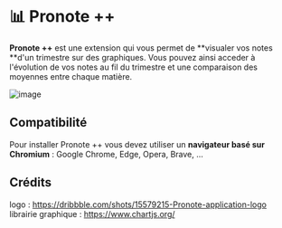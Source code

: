 # 📊 Pronote ++
**Pronote ++** est une extension  qui vous permet de **visualer vos notes **d'un trimestre sur des graphiques. Vous pouvez ainsi acceder à l'évolution de vos notes au fil du trimestre et une comparaison des moyennes entre chaque matière.

![image](https://user-images.githubusercontent.com/80203026/204807417-06567f0b-5d8d-4949-bcfb-809e90ef2281.png)

## Compatibilité
Pour installer Pronote ++ vous devez utiliser un **navigateur basé sur Chromium** : Google Chrome, Edge, Opera, Brave, ...

## Crédits
logo : https://dribbble.com/shots/15579215-Pronote-application-logo
librairie graphique : https://www.chartjs.org/
